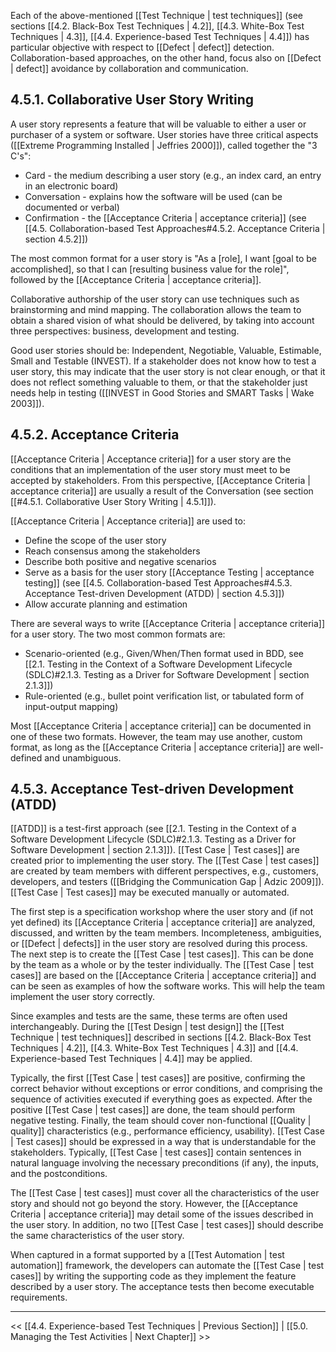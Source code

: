 
Each of the above-mentioned [[Test Technique | test techniques]] (see sections [[4.2.  Black-Box Test Techniques | 4.2]], [[4.3.  White-Box Test Techniques | 4.3]], [[4.4.  Experience-based Test Techniques | 4.4]]) has particular objective with respect to [[Defect | defect]] detection.  Collaboration-based approaches, on the other hand, focus also on [[Defect | defect]] avoidance by collaboration and communication.

## 4.5.1.  Collaborative User Story Writing

A user story represents a feature that will be valuable to either a user or purchaser of a system or software.  User stories have three critical aspects ([[Extreme Programming Installed | Jeffries 2000]]), called together the "3 C's":

* Card - the medium describing a user story (e.g., an index card, an entry in an electronic board)
* Conversation - explains how the software will be used (can be documented or verbal)
* Confirmation - the [[Acceptance Criteria | acceptance criteria]] (see [[4.5.  Collaboration-based Test Approaches#4.5.2. Acceptance Criteria | section 4.5.2]])

The most common format for a user story is "As a \[role], I want \[goal to be accomplished], so that I can \[resulting business value for the role]", followed by the [[Acceptance Criteria | acceptance criteria]].

Collaborative authorship of the user story can use techniques such as brainstorming and mind mapping.  The collaboration allows the team to obtain a shared vision of what should be delivered, by taking into account three perspectives: business, development and testing.

Good user stories should be: Independent, Negotiable, Valuable, Estimable, Small and Testable (INVEST).  If a stakeholder does not know how to test a user story, this may indicate that the user story is not clear enough, or that it does not reflect something valuable to them, or that the stakeholder just needs help in testing ([[INVEST in Good Stories and SMART Tasks | Wake 2003]]).

## 4.5.2.  Acceptance Criteria

[[Acceptance Criteria | Acceptance criteria]] for a user story are the conditions that an implementation of the user story must meet to be accepted by stakeholders.  From this perspective, [[Acceptance Criteria | acceptance criteria]] are usually a result of the Conversation (see section [[#4.5.1. Collaborative User Story Writing | 4.5.1]]).

[[Acceptance Criteria | Acceptance criteria]] are used to:

* Define the scope of the user story
* Reach consensus among the stakeholders
* Describe both positive and negative scenarios
* Serve as a basis for the user story [[Acceptance Testing | acceptance testing]] (see [[4.5.  Collaboration-based Test Approaches#4.5.3. Acceptance Test-driven Development (ATDD) | section 4.5.3]])
* Allow accurate planning and estimation

There are several ways to write [[Acceptance Criteria | acceptance criteria]] for a user story.  The two most common formats are:

* Scenario-oriented (e.g., Given/When/Then format used in BDD, see [[2.1.  Testing in the Context of a Software Development Lifecycle (SDLC)#2.1.3. Testing as a Driver for Software Development | section 2.1.3]])
* Rule-oriented (e.g., bullet point verification list, or tabulated form of input-output mapping)

Most [[Acceptance Criteria | acceptance criteria]] can be documented in one of these two formats.  However, the team may use another, custom format, as long as the [[Acceptance Criteria | acceptance criteria]] are well-defined and unambiguous.

## 4.5.3.  Acceptance Test-driven Development (ATDD)

[[ATDD]] is a test-first approach (see [[2.1.  Testing in the Context of a Software Development Lifecycle (SDLC)#2.1.3. Testing as a Driver for Software Development | section 2.1.3]]).  [[Test Case | Test cases]] are created prior to implementing the user story.  The [[Test Case | test cases]] are created by team members with different perspectives, e.g., customers, developers, and testers ([[Bridging the Communication Gap | Adzic 2009]]).  [[Test Case | Test cases]] may be executed manually or automated.

The first step is a specification workshop where the user story and (if not yet defined) its [[Acceptance Criteria | acceptance criteria]] are analyzed, discussed, and written by the team members. Incompleteness, ambiguities, or [[Defect | defects]] in the user story are resolved during this process.  The next step is to create the [[Test Case | test cases]].  This can be done by the team as a whole or by the tester individually.  The [[Test Case | test cases]] are based on the [[Acceptance Criteria | acceptance criteria]] and can be seen as examples of how the software works.  This will help the team implement the user story correctly.

Since examples and tests are the same, these terms are often used interchangeably.  During the [[Test Design | test design]] the [[Test Technique | test techniques]] described in sections [[4.2.  Black-Box Test Techniques | 4.2]], [[4.3.  White-Box Test Techniques | 4.3]] and [[4.4.  Experience-based Test Techniques | 4.4]] may be applied.

Typically, the first [[Test Case | test cases]] are positive, confirming the correct behavior without exceptions or error conditions, and comprising the sequence of activities executed if everything goes as expected.  After the positive [[Test Case | test cases]] are done, the team should perform negative testing.  Finally, the team should cover non-functional [[Quality | quality]] characteristics (e.g., performance efficiency, usability).  [[Test Case | Test cases]] should be expressed in a way that is understandable for the stakeholders.  Typically, [[Test Case | test cases]] contain sentences in natural language involving the necessary preconditions (if any), the inputs, and the postconditions.

The [[Test Case | test cases]] must cover all the characteristics of the user story and should not go beyond the story.  However, the [[Acceptance Criteria | acceptance criteria]] may detail some of the issues described in the user story. In addition, no two [[Test Case | test cases]] should describe the same characteristics of the user story.

When captured in a format supported by a [[Test Automation | test automation]] framework, the developers can automate the [[Test Case | test cases]] by writing the supporting code as they implement the feature described by a user story.  The acceptance tests then become executable requirements.

---
<< [[4.4.  Experience-based Test Techniques | Previous Section]] | [[5.0.  Managing the Test Activities | Next Chapter]] >>